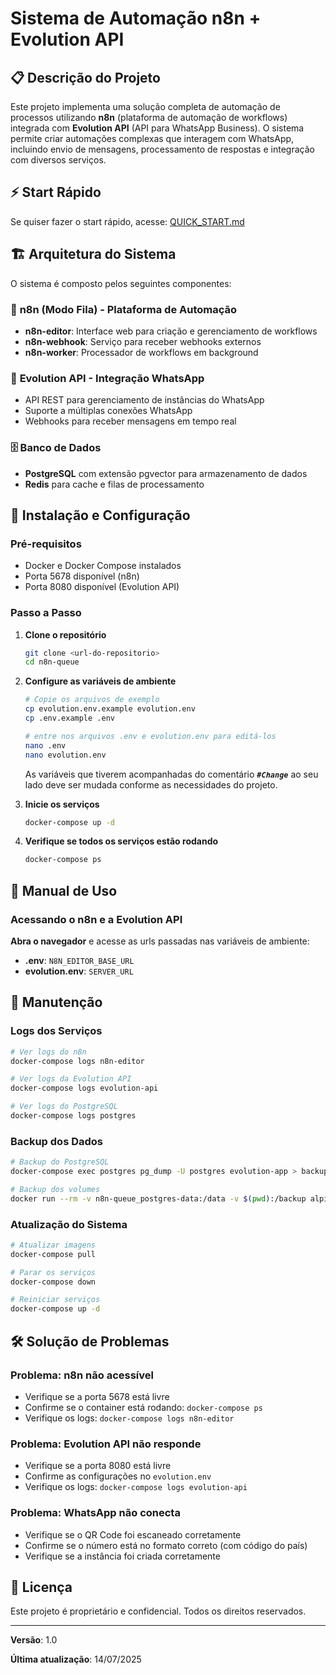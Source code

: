 # Sistema de Automação n8n + Evolution API

## 📋 Descrição do Projeto

Este projeto implementa uma solução completa de automação de processos utilizando **n8n** (plataforma de automação de workflows) integrada com **Evolution API** (API para WhatsApp Business). O sistema permite criar automações complexas que interagem com WhatsApp, incluindo envio de mensagens, processamento de respostas e integração com diversos serviços.

## ⚡ Start Rápido
Se quiser fazer o start rápido, acesse: [QUICK_START.md](https://github.com/rafaelcesar0/n8n-queue/blob/main/QUICK_START.md)

## 🏗️ Arquitetura do Sistema

O sistema é composto pelos seguintes componentes:

### 🔧 **n8n (Modo Fila)** - Plataforma de Automação
- **n8n-editor**: Interface web para criação e gerenciamento de workflows
- **n8n-webhook**: Serviço para receber webhooks externos
- **n8n-worker**: Processador de workflows em background

### 📱 **Evolution API** - Integração WhatsApp
- API REST para gerenciamento de instâncias do WhatsApp
- Suporte a múltiplas conexões WhatsApp
- Webhooks para receber mensagens em tempo real

### 🗄️ **Banco de Dados**
- **PostgreSQL** com extensão pgvector para armazenamento de dados
- **Redis** para cache e filas de processamento

## 🚀 Instalação e Configuração

### Pré-requisitos
- Docker e Docker Compose instalados
- Porta 5678 disponível (n8n)
- Porta 8080 disponível (Evolution API)

### Passo a Passo

1. **Clone o repositório**
    ```bash
    git clone <url-do-repositorio>
    cd n8n-queue
    ```

2. **Configure as variáveis de ambiente**
    ```bash
    # Copie os arquivos de exemplo
    cp evolution.env.example evolution.env
    cp .env.example .env

    # entre nos arquivos .env e evolution.env para editá-los
    nano .env
    nano evolution.env
    ```

    As variáveis que tiverem acompanhadas do comentário   ***`#Change`*** ao seu lado deve ser mudada conforme as necessidades do projeto.


5. **Inicie os serviços**
    ```bash
    docker-compose up -d
    ```

6. **Verifique se todos os serviços estão rodando**
    ```bash
    docker-compose ps
    ```

## 📖 Manual de Uso

### Acessando o n8n e a Evolution API

**Abra o navegador** e acesse as urls passadas nas variáveis de ambiente:
  - **.env**: `N8N_EDITOR_BASE_URL`
  - **evolution.env**: `SERVER_URL`

## 🔧 Manutenção

### Logs dos Serviços
```bash
# Ver logs do n8n
docker-compose logs n8n-editor

# Ver logs da Evolution API
docker-compose logs evolution-api

# Ver logs do PostgreSQL
docker-compose logs postgres
```

### Backup dos Dados
```bash
# Backup do PostgreSQL
docker-compose exec postgres pg_dump -U postgres evolution-app > backup.sql

# Backup dos volumes
docker run --rm -v n8n-queue_postgres-data:/data -v $(pwd):/backup alpine tar czf /backup/postgres-backup.tar.gz -C /data .
```

### Atualização do Sistema
```bash
# Atualizar imagens
docker-compose pull

# Parar os serviços
docker-compose down

# Reiniciar serviços
docker-compose up -d
```

## 🛠️ Solução de Problemas

### Problema: n8n não acessível
- Verifique se a porta 5678 está livre
- Confirme se o container está rodando: `docker-compose ps`
- Verifique os logs: `docker-compose logs n8n-editor`

### Problema: Evolution API não responde
- Verifique se a porta 8080 está livre
- Confirme as configurações no `evolution.env`
- Verifique os logs: `docker-compose logs evolution-api`

### Problema: WhatsApp não conecta
- Verifique se o QR Code foi escaneado corretamente
- Confirme se o número está no formato correto (com código do país)
- Verifique se a instância foi criada corretamente

## 📄 Licença

Este projeto é proprietário e confidencial. Todos os direitos reservados.

---

**Versão**: 1.0

**Última atualização**: 14/07/2025

